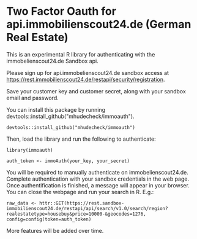 # Two Factor Oauth for api.immobilienscout24.de (German Real Estate)

This is an experimental R library for authenticating with the immobelienscout24.de Sandbox api.

Please sign up for api.immobelienscout24.de sandbox access at https://rest.immobilienscout24.de/restapi/security/registration.

Save your customer key and customer secret, along with your sandbox email and password. 

You can install this package by running devtools::install_github("mhudecheck/immoauth").

``` 
devtools::install_github("mhudecheck/immoauth")
```

Then, load the library and run the following to authenticate:
``` 
library(immoauth)

auth_token <- immoAuth(your_key, your_secret)
```
You will be required to manually authenticate on immobelienscout24.de.  Complete authentication with your sandbox credentials in the web page.  Once authentification is finished, a message will appear in your browser.  You can close the webpage and run your search in R. E.g.: 

```
raw_data <- httr::GET(https://rest.sandbox-immobilienscout24.de/restapi/api/search/v1.0/search/region?realestatetype=housebuy&price=10000-&geocodes=1276, config=config(token=auth_token)
```

More features will be added over time.  

